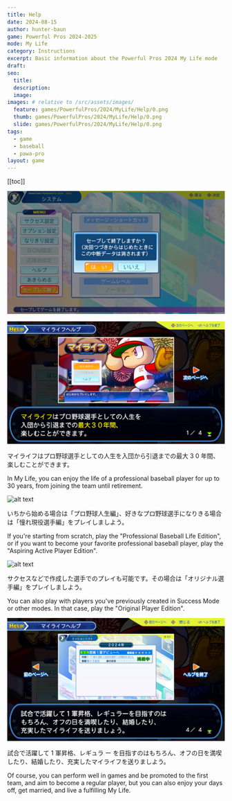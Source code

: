 ```yaml
---
title: Help
date: 2024-08-15
author: hunter-baun
game: Powerful Pros 2024-2025
mode: My Life
category: Instructions
excerpt: Basic information about the Powerful Pros 2024 My Life mode
draft: 
seo:
  title:
  description:
  image: 
images: # relative to /src/assets/images/
  feature: games/PowerfulPros/2024/MyLife/Help/0.png
  thumb: games/PowerfulPros/2024/MyLife/Help/0.png
  slide: games/PowerfulPros/2024/MyLife/Help/0.png
tags:
  - game
  - baseball
  - pawa-pro
layout: game
---
```

[[toc]]
<article class="prose max-w-xl lg:max-w-4xl lg:prose-lg">

![Should display help?](</assets/images/games/PowerfulPros/2024/MyLife/Help/0.png>)


![alt text](</assets/images/games/PowerfulPros/2024/MyLife/Help/1.png>)

マイライフはプロ野球選手としての人生を入団から引退までの最大 3 0 年間、楽しむことができます。

In My Life, you can enjoy the life of a professional baseball player for up to 30 years, from joining the team until retirement.

![alt text](</assets/images/games/PowerfulPros/2024/MyLife/Help/2.png>)

いちから始める場合は「プロ野球人生編」、好きなプロ野球選手になりきる場合は「憧れ現役選手編」をプレイしましよう。

If you're starting from scratch, play the "Professional Baseball Life Edition", or if you want to become your favorite professional baseball player, play the "Aspiring Active Player Edition".

![alt text](</assets/images/games/PowerfulPros/2024/MyLife/Help/3.png>)

サクセスなどで作成した選手でのプレイも可能です。その場合は「オリジナル選手編」をプレイしましよう。

You can also play with players you've previously created in Success Mode or other modes. In that case, play the "Original Player Edition".

![alt text](</assets/images/games/PowerfulPros/2024/MyLife/Help/4.png>)

試合で活躍して 1 軍昇格、レギュラ ー を目指すのはもちろん、オフの日を満喫したり、結婚したり、充実したマイライフを送りましよう。

Of course, you can perform well in games and be promoted to the first team, and aim to become a regular player, but you can also enjoy your days off, get married, and live a fulfilling My Life.

</article>